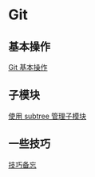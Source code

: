 # Git

## 基本操作

[Git 基本操作](git_note.md)

## 子模块

[使用 subtree 管理子模块](git-subtree-note.md)

## 一些技巧

[技巧备忘](git_tips.md)
